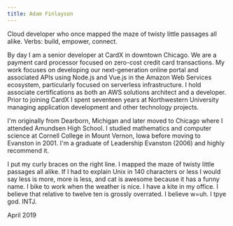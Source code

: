 ```yaml
---
title: Adam Finlayson
---
```


Cloud developer who once mapped the maze of twisty little passages all alike. Verbs: build, empower, connect.

By day I am a senior developer at CardX in downtown Chicago. We are a payment card processor focused on zero-cost credit card transactions. My work focuses on developing our next-generation online portal and associated APIs using Node.js and Vue.js in the Amazon Web Services ecosystem, particularly focused on serverless infrastructure. I hold associate certifications as both an AWS solutions architect and a developer. Prior to joining CardX I spent seventeen years at Northwestern University managing application development and other technology projects.

I'm originally from Dearborn, Michigan and later moved to Chicago where I attended Amundsen High School. I studied mathematics and computer science at Cornell College in Mount Vernon, Iowa before moving to Evanston in 2001. I'm a graduate of Leadership Evanston (2006) and highly recommend it.

I put my curly braces on the right line. I mapped the maze of twisty little passages all alike. If I had to explain Unix in 140 characters or less I would say less is more, more is less, and cat is awesome because it has a funny name. I bike to work when the weather is nice. I have a kite in my office. I believe that relative to twelve ten is grossly overrated. I believe w=uh. I tpye god. INTJ.

April 2019
